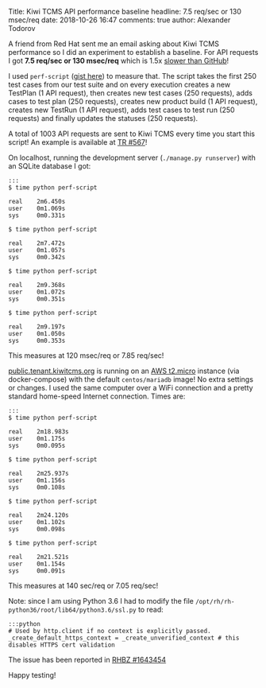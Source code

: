 Title: Kiwi TCMS API performance baseline
headline: 7.5 req/sec or 130 msec/req
date: 2018-10-26 16:47
comments: true
author: Alexander Todorov


A friend from Red Hat sent me an email asking about Kiwi TCMS performance so I did
an experiment to establish a baseline.
For API requests I got **7.5 req/sec or 130 msec/req** which is
1.5x [slower than GitHub](https://blog.github.com/2012-09-05-how-we-keep-github-fast/)!

I used `perf-script`
([gist here](https://gist.github.com/atodorov/f5aed028b6f254d97bcaf93453abe8d2))
to measure that. The script takes the first 250 test cases from our test suite
and on every execution creates a new TestPlan (1 API request), then creates
new test cases (250 requests), adds cases to test plan (250 requests),
creates new product build (1 API request), creates new TestRun (1 API request),
adds test cases to test run (250 requests) and finally updates the statuses
(250 requests).

A total of 1003 API requests are sent to Kiwi TCMS every time you start this script!
An example is available at [TR #567](https://public.tenant.kiwitcms.org/run/567/)!

On localhost, running the development server (`./manage.py runserver`) with an
SQLite database I got:

    :::
    $ time python perf-script
    
    real    2m6.450s
    user    0m1.069s
    sys     0m0.331s
    
    $ time python perf-script
    
    real    2m7.472s
    user    0m1.057s
    sys     0m0.342s
    
    $ time python perf-script
    
    real    2m9.368s
    user    0m1.072s
    sys     0m0.351s
    
    $ time python perf-script
    
    real    2m9.197s
    user    0m1.050s
    sys     0m0.353s

This measures at 120 msec/req or 7.85 req/sec!


[public.tenant.kiwitcms.org](https://public.tenant.kiwitcms.org/login/github/) is running on an
[AWS t2.micro](https://docs.aws.amazon.com/AWSEC2/latest/UserGuide/burstable-performance-instances.html#burstable-performance-instances-hardware)
instance (via docker-compose) with the default `centos/mariadb` image!
No extra settings or changes. I used the same computer over a WiFi
connection and a pretty standard home-speed Internet connection. Times are:

    :::
    $ time python perf-script
    
    real    2m18.983s
    user    0m1.175s
    sys     0m0.095s
    
    $ time python perf-script
    
    real    2m25.937s
    user    0m1.156s
    sys     0m0.108s

    $ time python perf-script
    
    real    2m24.120s
    user    0m1.102s
    sys     0m0.098s
    
    $ time python perf-script
    
    real    2m21.521s
    user    0m1.154s
    sys     0m0.091s


This measures at 140 sec/req or 7.05 req/sec!


Note: since I am using Python 3.6 I had to modify the file
`/opt/rh/rh-python36/root/lib64/python3.6/ssl.py` to read:

    :::python
    # Used by http.client if no context is explicitly passed.
    _create_default_https_context = _create_unverified_context # this disables HTTPS cert validation

The issue has been reported in
[RHBZ #1643454](https://bugzilla.redhat.com/show_bug.cgi?id=1643454)


Happy testing!
